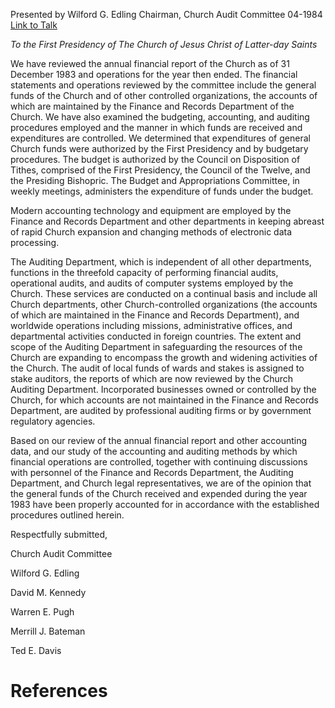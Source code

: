 Presented by Wilford G. Edling
Chairman, Church Audit Committee
04-1984
[Link to Talk](https://www.churchofjesuschrist.org/study/general-conference/1984/04/the-church-audit-committee-report?lang=eng)

_To the First Presidency of The Church of Jesus Christ of Latter-day Saints_

We have reviewed the annual financial report of the Church as of 31 December 1983 and operations for the year then ended. The financial statements and operations reviewed by the committee include the general funds of the Church and of other controlled organizations, the accounts of which are maintained by the Finance and Records Department of the Church. We have also examined the budgeting, accounting, and auditing procedures employed and the manner in which funds are received and expenditures are controlled. We determined that expenditures of general Church funds were authorized by the First Presidency and by budgetary procedures. The budget is authorized by the Council on Disposition of Tithes, comprised of the First Presidency, the Council of the Twelve, and the Presiding Bishopric. The Budget and Appropriations Committee, in weekly meetings, administers the expenditure of funds under the budget.

Modern accounting technology and equipment are employed by the Finance and Records Department and other departments in keeping abreast of rapid Church expansion and changing methods of electronic data processing.

The Auditing Department, which is independent of all other departments, functions in the threefold capacity of performing financial audits, operational audits, and audits of computer systems employed by the Church. These services are conducted on a continual basis and include all Church departments, other Church-controlled organizations (the accounts of which are maintained in the Finance and Records Department), and worldwide operations including missions, administrative offices, and departmental activities conducted in foreign countries. The extent and scope of the Auditing Department in safeguarding the resources of the Church are expanding to encompass the growth and widening activities of the Church. The audit of local funds of wards and stakes is assigned to stake auditors, the reports of which are now reviewed by the Church Auditing Department. Incorporated businesses owned or controlled by the Church, for which accounts are not maintained in the Finance and Records Department, are audited by professional auditing firms or by government regulatory agencies.

Based on our review of the annual financial report and other accounting data, and our study of the accounting and auditing methods by which financial operations are controlled, together with continuing discussions with personnel of the Finance and Records Department, the Auditing Department, and Church legal representatives, we are of the opinion that the general funds of the Church received and expended during the year 1983 have been properly accounted for in accordance with the established procedures outlined herein.



Respectfully submitted,

Church Audit Committee

Wilford G. Edling

David M. Kennedy

Warren E. Pugh

Merrill J. Bateman

Ted E. Davis

# References
